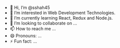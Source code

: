 - 👋 Hi, I’m @sshah45
- 👀 I’m interested in Web Development Technologies.
- 🌱 I’m currently learning React, Redux and Node.js.
- 💞️ I’m looking to collaborate on ...
- 📫 How to reach me ...
- 😄 Pronouns: ...
- ⚡ Fun fact: ...

<!---
sshah45/sshah45 is a ✨ special ✨ repository because its `README.md` (this file) appears on your GitHub profile.
You can click the Preview link to take a look at your changes.
--->
